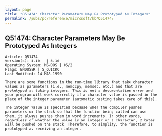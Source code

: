 ```yaml
---
layout: page
title: "Q51474: Character Parameters May Be Prototyped As Integers"
permalink: /pubs/pc/reference/microsoft/kb/Q51474/
---
```


## Q51474: Character Parameters May Be Prototyped As Integers

	Article: Q51474
	Version(s): 5.10   | 5.10
	Operating System: MS-DOS | OS/2
	Flags: ENDUSER | S_QUICKC
	Last Modified: 14-MAR-1990
	
	There are some functions in the run-time library that take character
	values as parameters (i.e., memccpy, memset, etc.) and that are
	prototyped as taking integers. This is not a documentation error and
	your program will work correctly if a character value is passed in the
	place of the integer parameter (automatic casting takes care of this).
	
	The integer value is specified because when the compiler pushes
	parameters on the stack so that the function being called can use
	them, it always pushes them in word increments. In other words,
	regardless of whether the value is an integer or a character, 2 bytes
	will be pushed on the stack. Therefore, to simplify, the function is
	prototyped as receiving an integer.
